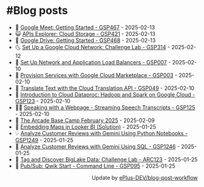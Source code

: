 # #Blog posts
<!-- BLOG-POST-LIST:START -->
- 🧰 [Google Meet: Getting Started - GSP467](https://eplus.dev/google-meet-getting-started-gsp467) - 2025-02-13
- 😺 [APIs Explorer: Cloud Storage - GSP421](https://eplus.dev/apis-explorer-cloud-storage-gsp421) - 2025-02-13
- 🗽 [Google Drive: Getting Started - GSP468](https://eplus.dev/google-drive-getting-started-gsp468) - 2025-02-13
- 🌜 [Set Up a Google Cloud Network: Challenge Lab - GSP314](https://eplus.dev/set-up-a-google-cloud-network-challenge-lab-gsp314) - 2025-02-12
- 📝 [Set Up Network and Application Load Balancers - GSP007](https://eplus.dev/set-up-network-and-application-load-balancers-gsp007) - 2025-02-10
- 🚀 [Provision Services with Google Cloud Marketplace - GSP003](https://eplus.dev/provision-services-with-google-cloud-marketplace-gsp003) - 2025-02-10
- 💼 [Translate Text with the Cloud Translation API - GSP049](https://eplus.dev/translate-text-with-the-cloud-translation-api-gsp049) - 2025-02-10
- 🦣 [Introduction to Cloud Dataproc: Hadoop and Spark on Google Cloud - GSP123](https://eplus.dev/introduction-to-cloud-dataproc-hadoop-and-spark-on-google-cloud-gsp123) - 2025-02-10
- 👨‍🏫 [Speaking with a Webpage - Streaming Speech Transcripts - GSP125](https://eplus.dev/speaking-with-a-webpage-streaming-speech-transcripts-gsp125) - 2025-02-10
- 🔭 [The Arcade Base Camp February 2025](https://eplus.dev/the-arcade-base-camp-february-2025) - 2025-02-09
- 🤡 [Embedding Maps in Looker BI &lpar;Solution&rpar;](https://eplus.dev/embedding-maps-in-looker-bi-solution) - 2025-01-25
- 💡 [Analyze Customer Reviews with Gemini Using Python Notebooks - GSP1249](https://eplus.dev/analyze-customer-reviews-with-gemini-using-python-notebooks-gsp1249) - 2025-01-25
- 🦣 [Analyze Customer Reviews with Gemini Using SQL - GSP1246](https://eplus.dev/analyze-customer-reviews-with-gemini-using-sql-gsp1246) - 2025-01-25
- 💪 [Tag and Discover BigLake Data: Challenge Lab - ARC123](https://eplus.dev/tag-and-discover-biglake-data-challenge-lab-arc123) - 2025-01-25
- 🤡 [Pub/Sub: Qwik Start - Command Line - GSP095](https://eplus.dev/pubsub-qwik-start-command-line-gsp095) - 2025-01-25<!-- BLOG-POST-LIST:END -->
<div align="right">
  Update by <a target="_blank"
    href="https://github.com/ePlus-DEV/blog-post-workflow">ePlus-DEV/blog-post-workflow</a>
</div>
